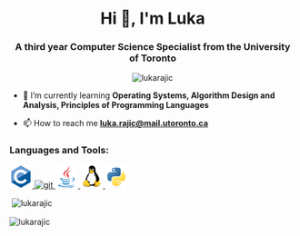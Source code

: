 <h1 align="center">Hi 👋, I'm Luka</h1>
<h3 align="center">A third year Computer Science Specialist from the University of Toronto</h3>

<p align="center"> <img src="https://komarev.com/ghpvc/?username=lukarajic&label=Profile%20views&color=48b40e&style=flat" alt="lukarajic" /> </p>

- 🌱 I’m currently learning **Operating Systems, Algorithm Design and Analysis, Principles of Programming Languages**

- 📫 How to reach me **luka.rajic@mail.utoronto.ca**

<p align="left">
</p>

<h3 align="left">Languages and Tools:</h3>
<p align="left"> <a href="https://www.cprogramming.com/" target="_blank" rel="noreferrer"> <img src="https://raw.githubusercontent.com/devicons/devicon/master/icons/c/c-original.svg" alt="c" width="40" height="40"/> </a> <a href="https://git-scm.com/" target="_blank" rel="noreferrer"> <img src="https://www.vectorlogo.zone/logos/git-scm/git-scm-icon.svg" alt="git" width="40" height="40"/> </a> <a href="https://www.java.com" target="_blank" rel="noreferrer"> <img src="https://raw.githubusercontent.com/devicons/devicon/master/icons/java/java-original.svg" alt="java" width="40" height="40"/> </a> <a href="https://www.linux.org/" target="_blank" rel="noreferrer"> <img src="https://raw.githubusercontent.com/devicons/devicon/master/icons/linux/linux-original.svg" alt="linux" width="40" height="40"/> </a> <a href="https://www.python.org" target="_blank" rel="noreferrer"> <img src="https://raw.githubusercontent.com/devicons/devicon/master/icons/python/python-original.svg" alt="python" width="40" height="40"/> </a> </p>

<p>&nbsp;<img align="center" src="https://github-readme-stats.vercel.app/api?username=lukarajic&show_icons=true&theme=dark&locale=en" alt="lukarajic" /></p>

<p><img align="center" src="https://github-readme-streak-stats.herokuapp.com/?user=lukarajic&theme=dark" alt="lukarajic" /></p>
